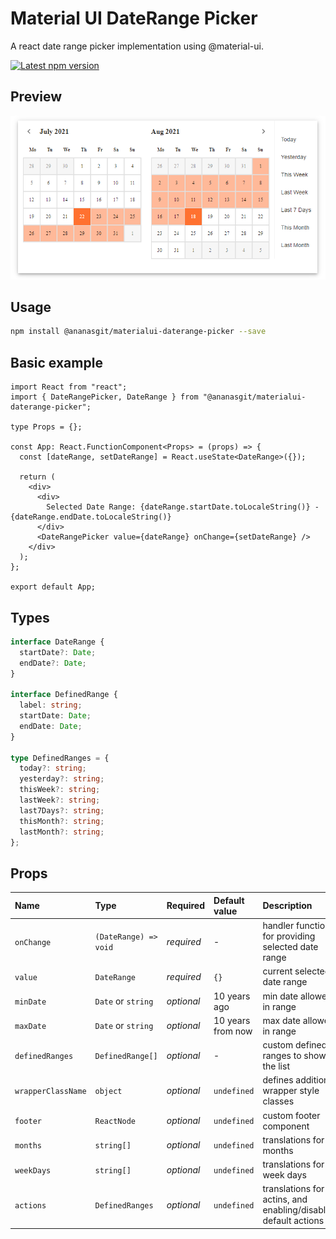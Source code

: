 # Material UI DateRange Picker

A react date range picker implementation using @material-ui.

<a href='https://www.npmjs.com/package/materialui-daterange-picker'>
    <img src='https://img.shields.io/npm/v/materialui-daterange-picker.svg' alt='Latest npm version'>
</a>

## Preview

![Screenshot](/screenshot.png?raw=true "Screenshot")

## Usage

```bash
npm install @ananasgit/materialui-daterange-picker --save
```

## Basic example

```tsx
import React from "react";
import { DateRangePicker, DateRange } from "@ananasgit/materialui-daterange-picker";

type Props = {};

const App: React.FunctionComponent<Props> = (props) => {
  const [dateRange, setDateRange] = React.useState<DateRange>({});

  return (
    <div>
      <div>
        Selected Date Range: {dateRange.startDate.toLocaleString()} - {dateRange.endDate.toLocaleString()}
      </div>
      <DateRangePicker value={dateRange} onChange={setDateRange} />
    </div>
  );
};

export default App;
```

## Types

```ts
interface DateRange {
  startDate?: Date;
  endDate?: Date;
}

interface DefinedRange {
  label: string;
  startDate: Date;
  endDate: Date;
}

type DefinedRanges = {
  today?: string;
  yesterday?: string;
  thisWeek?: string;
  lastWeek?: string;
  last7Days?: string;
  thisMonth?: string;
  lastMonth?: string;
};
```

## Props

| Name               | Type                  | Required   | Default value     | Description                                                     |
| :----------------- | :-------------------- | :--------- | :---------------- | :-------------------------------------------------------------- |
| `onChange`         | `(DateRange) => void` | _required_ | -                 | handler function for providing selected date range              |
| `value`            | `DateRange`           | _required_ | `{}`              | current selected date range                                     |
| `minDate`          | `Date` or `string`    | _optional_ | 10 years ago      | min date allowed in range                                       |
| `maxDate`          | `Date` or `string`    | _optional_ | 10 years from now | max date allowed in range                                       |
| `definedRanges`    | `DefinedRange[]`      | _optional_ | -                 | custom defined ranges to show in the list                       |
| `wrapperClassName` | `object`              | _optional_ | `undefined`       | defines additional wrapper style classes                        |
| `footer`           | `ReactNode`           | _optional_ | `undefined`       | custom footer component                                         |
| `months`           | `string[]`            | _optional_ | `undefined`       | translations for months                                         |
| `weekDays`         | `string[]`            | _optional_ | `undefined`       | translations for week days                                      |
| `actions`          | `DefinedRanges`       | _optional_ | `undefined`       | translations for actins, and enabling/disabling default actions |
